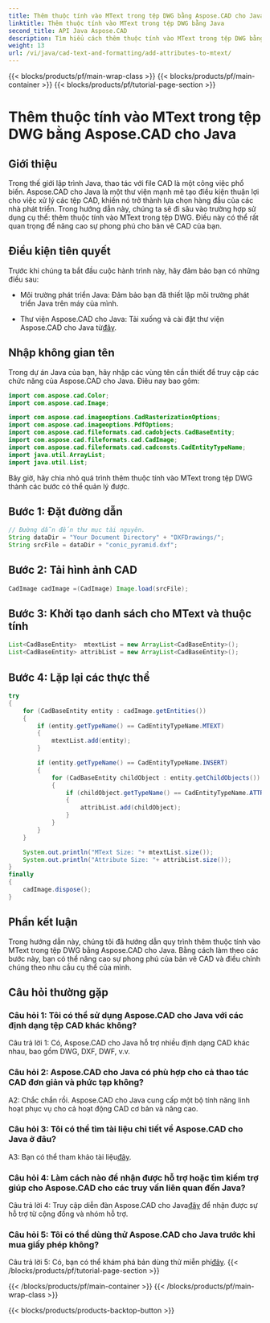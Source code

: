 ```yaml
---
title: Thêm thuộc tính vào MText trong tệp DWG bằng Aspose.CAD cho Java
linktitle: Thêm thuộc tính vào MText trong tệp DWG bằng Java
second_title: API Java Aspose.CAD
description: Tìm hiểu cách thêm thuộc tính vào MText trong tệp DWG bằng Aspose.CAD cho Java. Nâng cao bản vẽ CAD của bạn với hướng dẫn từng bước này.
weight: 13
url: /vi/java/cad-text-and-formatting/add-attributes-to-mtext/
---
```


{{< blocks/products/pf/main-wrap-class >}}
{{< blocks/products/pf/main-container >}}
{{< blocks/products/pf/tutorial-page-section >}}

# Thêm thuộc tính vào MText trong tệp DWG bằng Aspose.CAD cho Java

## Giới thiệu

Trong thế giới lập trình Java, thao tác với file CAD là một công việc phổ biến. Aspose.CAD cho Java là một thư viện mạnh mẽ tạo điều kiện thuận lợi cho việc xử lý các tệp CAD, khiến nó trở thành lựa chọn hàng đầu của các nhà phát triển. Trong hướng dẫn này, chúng ta sẽ đi sâu vào trường hợp sử dụng cụ thể: thêm thuộc tính vào MText trong tệp DWG. Điều này có thể rất quan trọng để nâng cao sự phong phú cho bản vẽ CAD của bạn.

## Điều kiện tiên quyết

Trước khi chúng ta bắt đầu cuộc hành trình này, hãy đảm bảo bạn có những điều sau:

- Môi trường phát triển Java: Đảm bảo bạn đã thiết lập môi trường phát triển Java trên máy của mình.

- Thư viện Aspose.CAD cho Java: Tải xuống và cài đặt thư viện Aspose.CAD cho Java từ[đây](https://releases.aspose.com/cad/java/).

## Nhập không gian tên

Trong dự án Java của bạn, hãy nhập các vùng tên cần thiết để truy cập các chức năng của Aspose.CAD cho Java. Điêu nay bao gôm:

```java
import com.aspose.cad.Color;
import com.aspose.cad.Image;

import com.aspose.cad.imageoptions.CadRasterizationOptions;
import com.aspose.cad.imageoptions.PdfOptions;
import com.aspose.cad.fileformats.cad.cadobjects.CadBaseEntity;
import com.aspose.cad.fileformats.cad.CadImage;
import com.aspose.cad.fileformats.cad.cadconsts.CadEntityTypeName;
import java.util.ArrayList;
import java.util.List;
```

Bây giờ, hãy chia nhỏ quá trình thêm thuộc tính vào MText trong tệp DWG thành các bước có thể quản lý được.

## Bước 1: Đặt đường dẫn

```java
// Đường dẫn đến thư mục tài nguyên.
String dataDir = "Your Document Directory" + "DXFDrawings/";
String srcFile = dataDir + "conic_pyramid.dxf";
```

## Bước 2: Tải hình ảnh CAD

```java
CadImage cadImage =(CadImage) Image.load(srcFile);
```

## Bước 3: Khởi tạo danh sách cho MText và thuộc tính

```java
List<CadBaseEntity>  mtextList = new ArrayList<CadBaseEntity>();
List<CadBaseEntity> attribList = new ArrayList<CadBaseEntity>();
```

## Bước 4: Lặp lại các thực thể

```java
try
{
    for (CadBaseEntity entity : cadImage.getEntities())
    {
        if (entity.getTypeName() == CadEntityTypeName.MTEXT)
        {
            mtextList.add(entity);
        }

        if (entity.getTypeName() == CadEntityTypeName.INSERT)
        {
            for (CadBaseEntity childObject : entity.getChildObjects())
            {
                if (childObject.getTypeName() == CadEntityTypeName.ATTRIB)
                {
                    attribList.add(childObject);
                }
            }
        }
    }

    System.out.println("MText Size: "+ mtextList.size());
    System.out.println("Attribute Size: "+ attribList.size());
}
finally
{
    cadImage.dispose();
}
```

## Phần kết luận

Trong hướng dẫn này, chúng tôi đã hướng dẫn quy trình thêm thuộc tính vào MText trong tệp DWG bằng Aspose.CAD cho Java. Bằng cách làm theo các bước này, bạn có thể nâng cao sự phong phú của bản vẽ CAD và điều chỉnh chúng theo nhu cầu cụ thể của mình.

## Câu hỏi thường gặp

### Câu hỏi 1: Tôi có thể sử dụng Aspose.CAD cho Java với các định dạng tệp CAD khác không?

Câu trả lời 1: Có, Aspose.CAD cho Java hỗ trợ nhiều định dạng CAD khác nhau, bao gồm DWG, DXF, DWF, v.v.

### Câu hỏi 2: Aspose.CAD cho Java có phù hợp cho cả thao tác CAD đơn giản và phức tạp không?

A2: Chắc chắn rồi. Aspose.CAD cho Java cung cấp một bộ tính năng linh hoạt phục vụ cho cả hoạt động CAD cơ bản và nâng cao.

### Câu hỏi 3: Tôi có thể tìm tài liệu chi tiết về Aspose.CAD cho Java ở đâu?

A3: Bạn có thể tham khảo tài liệu[đây](https://reference.aspose.com/cad/java/).

### Câu hỏi 4: Làm cách nào để nhận được hỗ trợ hoặc tìm kiếm trợ giúp cho Aspose.CAD cho các truy vấn liên quan đến Java?

 Câu trả lời 4: Truy cập diễn đàn Aspose.CAD cho Java[đây](https://forum.aspose.com/c/cad/19) để nhận được sự hỗ trợ từ cộng đồng và nhóm hỗ trợ.

### Câu hỏi 5: Tôi có thể dùng thử Aspose.CAD cho Java trước khi mua giấy phép không?

 Câu trả lời 5: Có, bạn có thể khám phá bản dùng thử miễn phí[đây](https://releases.aspose.com/).
{{< /blocks/products/pf/tutorial-page-section >}}

{{< /blocks/products/pf/main-container >}}
{{< /blocks/products/pf/main-wrap-class >}}

{{< blocks/products/products-backtop-button >}}
